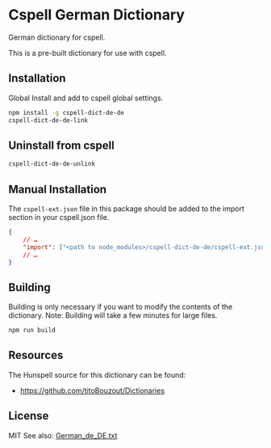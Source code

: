 # Cspell German Dictionary

German dictionary for cspell.

This is a pre-built dictionary for use with cspell.

## Installation

Global Install and add to cspell global settings.

```sh
npm install -g cspell-dict-de-de
cspell-dict-de-de-link
```

## Uninstall from cspell

```sh
cspell-dict-de-de-unlink
```

## Manual Installation

The `cspell-ext.json` file in this package should be added to the import section in your cspell.json file.
```json
{
    // …
    "import": ["<path to node_modules>/cspell-dict-de-de/cspell-ext.json"],
    // …
}
```

## Building

Building is only necessary if you want to modify the contents of the dictionary.  Note: Building will take a few minutes for large files.

```sh
npm run build
```

## Resources

The Hunspell source for this dictionary can be found:

* https://github.com/titoBouzout/Dictionaries

## License

MIT
See also: [German_de_DE.txt](https://github.com/Jason3S/cspell-dicts/blob/master/de_DE/German_de_DE.txt)

